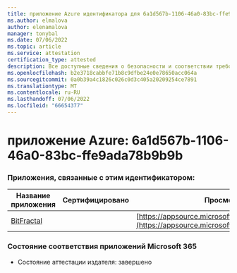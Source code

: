 ```yaml
---
title: приложение Azure идентификатора для 6a1d567b-1106-46a0-83bc-ffe9ada78b9b9b
ms.author: elmalova
author: elenamalova
manager: tonybal
ms.date: 07/06/2022
ms.topic: article
ms.service: attestation
certification_type: attested
description: Все доступные сведения о безопасности и соответствии требованиям для 6a1d567b-1106-46a0-83bc-ffe9ada78b9b.
ms.openlocfilehash: b2e3718cabbfe71b8c9dfbe24e0e78650acc064a
ms.sourcegitcommit: 0a0b39a4c1826c026c0d3c405a20209254ce7891
ms.translationtype: MT
ms.contentlocale: ru-RU
ms.lasthandoff: 07/06/2022
ms.locfileid: "66654377"
---
```

# <a name="azure-app-id-6a1d567b-1106-46a0-83bc-ffe9ada78b9b"></a>приложение Azure: 6a1d567b-1106-46a0-83bc-ffe9ada78b9b9b


### <a name="apps-associated-with-this-id"></a>Приложения, связанные с этим идентификатором:
| **Название приложения** | **Сертифицировано** | **Просмотр в AppSource** |
|--------------|---------------|-----------------------|
| [BitFractal](../forward/WA200004172.md) |  | [https://appsource.microsoft.com/product/office/WA200004172](https://appsource.microsoft.com/product/office/WA200004172) |

### <a name="microsoft-365-app-compliance-status"></a>Состояние соответствия приложений Microsoft 365
- Состояние аттестации издателя: завершено
